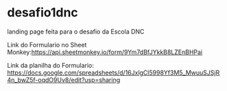 # desafio1dnc
landing page feita para o desafio da Escola DNC 

Link do Formulario no Sheet Monkey:https://api.sheetmonkey.io/form/9Ym7dBfJYkkB8LZEnBHPai

Link da planilha do Formulario: https://docs.google.com/spreadsheets/d/16JxlgCl5998Yf3M5_MwuuSJSjR4n_bwZ5f-oqdO9Uv8/edit?usp=sharing
